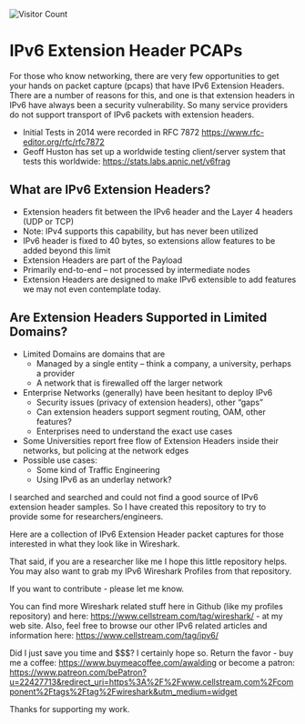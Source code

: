 ![Visitor Count](https://profile-counter.glitch.me/amwalding5/count.svg)
# IPv6 Extension Header PCAPs

For those who know networking, there are very few opportunities to get your hands on packet capture (pcaps) that have IPv6 Extension Headers.  There are a number of reasons for this, and one is that extension headers in IPv6 have always been a security vulnerability.  So many service providers do not support transport of IPv6 packets with extension headers.
* Initial Tests in 2014 were recorded in RFC 7872 https://www.rfc-editor.org/rfc/rfc7872
* Geoff Huston has set up a worldwide testing client/server system that tests this worldwide: https://stats.labs.apnic.net/v6frag

## What are IPv6 Extension Headers?
* Extension headers fit between the IPv6 header and the Layer 4 headers (UDP or TCP)
* Note: IPv4 supports this capability, but has never been utilized
* IPv6 header is fixed to 40 bytes, so extensions allow features to be added beyond this limit
* Extension Headers are part of the Payload
* Primarily end-to-end – not processed by intermediate nodes
* Extension Headers are designed to make IPv6 extensible to add features we may not even contemplate today.

## Are Extension Headers Supported in Limited Domains?
* Limited Domains are domains that are 
  * Managed by a single entity – think a company, a university, perhaps a provider
  * A network that is firewalled off the larger network
* Enterprise Networks (generally) have been hesitant to deploy IPv6
  * Security issues (privacy of extension headers), other “gaps”
  * Can extension headers support segment routing, OAM, other features?
  * Enterprises need to understand the exact use cases
* Some Universities report free flow of Extension Headers inside their networks, but policing at the network edges
* Possible use cases: 
  * Some kind of Traffic Engineering
  * Using IPv6 as an underlay network?

I searched and searched and could not find a good source of IPv6 extension header samples. So I have created this repository to try to provide some for researchers/engineers.

Here are a collection of IPv6 Extension Header packet captures for those interested in what they look like in Wireshark.

That said, if you are a researcher like me I hope this little repository helps.  You may also want to grab my IPv6 Wireshark Profiles from that repository.

If you want to contribute - please let me know.

You can find more Wireshark related stuff here in Github (like my profiles repository) and here: https://www.cellstream.com/tag/wireshark/ - at my web site.
Also, feel free to browse our other IPv6 related articles and information here: https://www.cellstream.com/tag/ipv6/

Did I just save you time and $$$? I certainly hope so. Return the favor - buy me a coffee: https://www.buymeacoffee.com/awalding or become a patron: https://www.patreon.com/bePatron?u=22427713&redirect_uri=https%3A%2F%2Fwww.cellstream.com%2Fcomponent%2Ftags%2Ftag%2Fwireshark&utm_medium=widget

Thanks for supporting my work.
